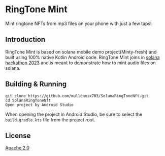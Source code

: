 # RingTone Mint

Mint ringtone NFTs from mp3 files on your phone with just a few taps!

## Introduction

RingTone Mint is based on solana mobile demo project(Minty-fresh) and built using 100% native Kotlin Android code. RingTone Mint joins in [solana hackathon 2023](https://hyperdrive.solana.com/) and is meant to demonstrate how to mint audio files on solana.


## Building & Running

```shell
git clone https://github.com/mullennix703/SolanaRingToneNft.git
cd SolanaRingToneNft
Open project by Android Studio
```

When opening the project in Android Studio, be sure to select the `build.gradle.kts` file from the project root.

## License

[Apache 2.0](https://github.com/solana-mobile/Minty-fresh/blob/main/LICENSE.md)
